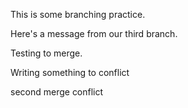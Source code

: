 This is some branching practice.

Here's a message from our third branch.

Testing to merge.

Writing something to conflict

second merge conflict
